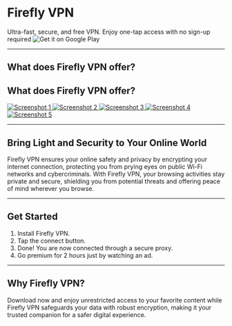 # Firefly VPN
Ultra-fast, secure, and free VPN. Enjoy one-tap access with no sign-up required
![Get it on Google Play](https://upload.wikimedia.org/wikipedia/commons/7/78/Google_Play_Store_badge_EN.svg)

---

## What does Firefly VPN offer?

<section class="app__screenshots app__section">
	<div class="container">
		<h2 class="app__section-title">What does Firefly VPN offer?</h2>
	</div>
	<div class="app__screenshots-wrapper container-desktop">
		<div class="app__screenshots-list">
			<a href="content/image/lw0n1npa35hf6gmuwcvf.jpg" class="lightbox">
				<img src="content/image/lw0n1npa35hf6gmuwcvf.jpg" class="app__screenshot" alt="Screenshot 1" />
			</a>
			<a href="content/image/fgu3sn4xcjaj7gtf7l43.jpg" class="lightbox">
				<img src="content/image/fgu3sn4xcjaj7gtf7l43.jpg" class="app__screenshot" alt="Screenshot 2" />
			</a>
			<a href="content/image/6nexta2174iuxlmyzlus.jpg" class="lightbox">
				<img src="content/image/6nexta2174iuxlmyzlus.jpg" class="app__screenshot" alt="Screenshot 3" />
			</a>
			<a href="content/image/h2ug8d5htypglflkpaf2.jpg" class="lightbox">
				<img src="content/image/h2ug8d5htypglflkpaf2.jpg" class="app__screenshot" alt="Screenshot 4" />
			</a>
			<a href="content/image/1ndc18evfme8tin5di50.jpg" class="lightbox">
				<img src="content/image/1ndc18evfme8tin5di50.jpg" class="app__screenshot" alt="Screenshot 5" />
			</a>
		</div>
	</div>
</section>

---

## Bring Light and Security to Your Online World

Firefly VPN ensures your online safety and privacy by encrypting your internet connection, protecting you from prying eyes on public Wi-Fi networks and cybercriminals. With Firefly VPN, your browsing activities stay private and secure, shielding you from potential threats and offering peace of mind wherever you browse.

---

## Get Started

1. Install Firefly VPN.
2. Tap the connect button.
3. Done! You are now connected through a secure proxy.
4. Go premium for 2 hours just by watching an ad.

---

## Why Firefly VPN?

Download now and enjoy unrestricted access to your favorite content while Firefly VPN safeguards your data with robust encryption, making it your trusted companion for a safer digital experience.
